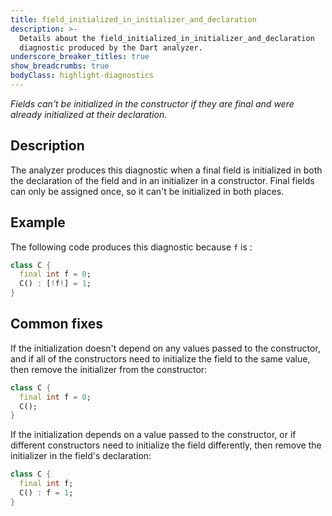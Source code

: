 ```yaml
---
title: field_initialized_in_initializer_and_declaration
description: >-
  Details about the field_initialized_in_initializer_and_declaration
  diagnostic produced by the Dart analyzer.
underscore_breaker_titles: true
show_breadcrumbs: true
bodyClass: highlight-diagnostics
---
```


_Fields can't be initialized in the constructor if they are final and were
already initialized at their declaration._

## Description

The analyzer produces this diagnostic when a final field is initialized in
both the declaration of the field and in an initializer in a constructor.
Final fields can only be assigned once, so it can't be initialized in both
places.

## Example

The following code produces this diagnostic because `f` is :

```dart
class C {
  final int f = 0;
  C() : [!f!] = 1;
}
```

## Common fixes

If the initialization doesn't depend on any values passed to the
constructor, and if all of the constructors need to initialize the field to
the same value, then remove the initializer from the constructor:

```dart
class C {
  final int f = 0;
  C();
}
```

If the initialization depends on a value passed to the constructor, or if
different constructors need to initialize the field differently, then
remove the initializer in the field's declaration:

```dart
class C {
  final int f;
  C() : f = 1;
}
```
